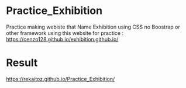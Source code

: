 # Practice_Exhibition

Practice making webiste that Name Exhibition using CSS no Boostrap or other framework using this website for practice :
https://cenzo128.github.io/exhibition.github.io/

# Result

https://rekaitoz.github.io/Practice_Exhibition/
